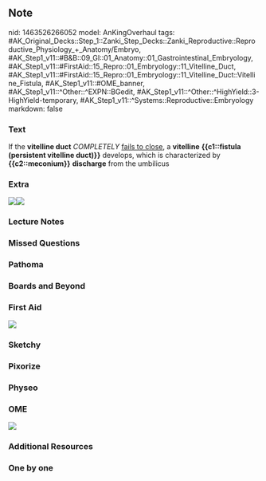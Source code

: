 ## Note
nid: 1463526266052
model: AnKingOverhaul
tags: #AK_Original_Decks::Step_1::Zanki_Step_Decks::Zanki_Reproductive::Reproductive_Physiology_+_Anatomy/Embryo, #AK_Step1_v11::#B&B::09_GI::01_Anatomy::01_Gastrointestinal_Embryology, #AK_Step1_v11::#FirstAid::15_Repro::01_Embryology::11_Vitelline_Duct, #AK_Step1_v11::#FirstAid::15_Repro::01_Embryology::11_Vitelline_Duct::Vitelline_Fistula, #AK_Step1_v11::#OME_banner, #AK_Step1_v11::^Other::^EXPN::BGedit, #AK_Step1_v11::^Other::^HighYield::3-HighYield-temporary, #AK_Step1_v11::^Systems::Reproductive::Embryology
markdown: false

### Text
<div>
  If the <b>vitelline duct</b> <i>COMPLETELY</i> <u>fails to
  close</u>, a <b>vitelline</b> <b>{{c1::fistula (persistent
  vitelline duct)}}</b> develops, which is characterized by
  <b>{{c2::meconium}}</b> <b>discharge</b> from the umbilicus
</div>

### Extra
<img src="paste-30378303684611.jpg"><img src=
"paste-30554397343747.jpg">

### Lecture Notes


### Missed Questions


### Pathoma


### Boards and Beyond


### First Aid
<img src="tmpPkY54d.png">

### Sketchy


### Pixorize


### Physeo


### OME
<div class="ome-widget">
  <a href="https://onlinemeded.org?ref=anki"><img src=
  "_OME_AnkiFlashcards_General_3.png"></a>
</div>

### Additional Resources


### One by one


